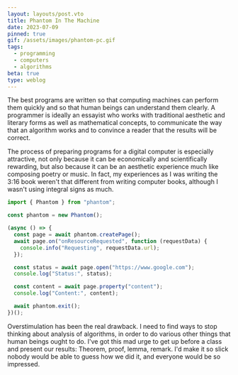 ```yaml
---
layout: layouts/post.vto
title: Phantom In The Machine
date: 2023-07-09
pinned: true
gif: /assets/images/phantom-pc.gif
tags:
  - programming
  - computers
  - algorithms
beta: true
type: weblog
---
```


The best programs are written so that computing machines can perform them quickly and so that human beings can understand them clearly. A programmer is ideally an essayist who works with traditional aesthetic and literary forms as well as mathematical concepts, to communicate the way that an algorithm works and to convince a reader that the results will be correct.

The process of preparing programs for a digital computer is especially attractive, not only because it can be economically and scientifically rewarding, but also because it can be an aesthetic experience much like composing poetry or music. In fact, my experiences as I was writing the 3:16 book weren't that different from writing computer books, although I wasn't using integral signs as much.

```typescript
import { Phantom } from "phantom";

const phantom = new Phantom();

(async () => {
  const page = await phantom.createPage();
  await page.on("onResourceRequested", function (requestData) {
    console.info("Requesting", requestData.url);
  });

  const status = await page.open("https://www.google.com");
  console.log("Status:", status);

  const content = await page.property("content");
  console.log("Content:", content);

  await phantom.exit();
})();
```

Overstimulation has been the real drawback. I need to find ways to stop thinking about analysis of algorithms, in order to do various other things that human beings ought to do. I've got this mad urge to get up before a class and present our results: Theorem, proof, lemma, remark. I'd make it so slick nobody would be able to guess how we did it, and everyone would be so impressed.
